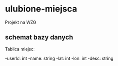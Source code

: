 # ulubione-miejsca

Projekt na WZG

## schemat bazy danych

Tablica miejsc:

-userId: int
-name: string
-lat: int
-lon: int
-desc: string

